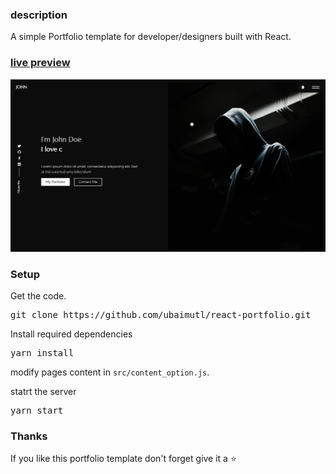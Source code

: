 ### description

A simple Portfolio template for developer/designers built with React. 

### [live preview](https://ubai97.github.io/react-portfolio/)

![react portfoiio](src/assets/images/react-porfolio.png)

### Setup

Get the code.

 <pre>git clone https://github.com/ubaimutl/react-portfolio.git</pre>
 
Install required dependencies

<pre>yarn install</pre>

modify pages content in  `src/content_option.js`.

statrt the server

<pre>yarn start</pre>

### Thanks
If you like this portfolio template don't forget give it a ⭐ 
 


